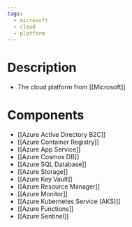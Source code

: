 ```yaml
---
tags:
  - microsoft
  - cloud
  - platform
---
```

# Description
- The cloud platform from [[Microsoft]]
# Components
- [[Azure Active Directory B2C]]
- [[Azure Container Registry]]
- [[Azure App Service]]
- [[Azure Cosmos DB]]
- [[Azure SQL Database]]
- [[Azure Storage]]
- [[Azure Key Vault]]
- [[Azure Resource Manager]]
- [[Azure Monitor]]
- [[Azure Kubernetes Service (AKS)]]
- [[Azure Functions]]
- [[Azure Sentinel]]